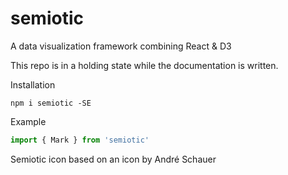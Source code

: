 # semiotic
A data visualization framework combining React &amp; D3

This repo is in a holding state while the documentation is written.

Installation
```
npm i semiotic -SE
```

Example

```js
import { Mark } from 'semiotic'

```

Semiotic icon based on an icon by André Schauer
